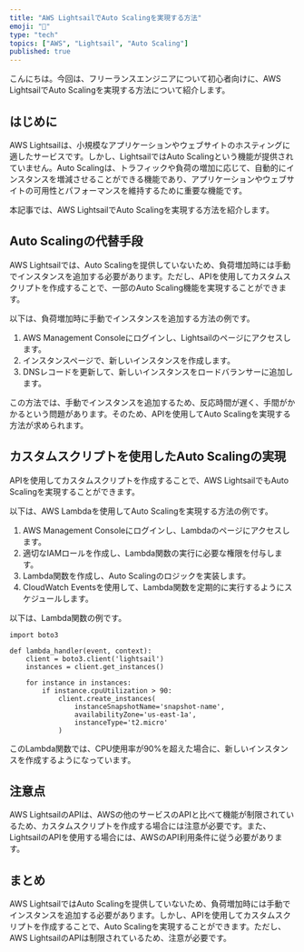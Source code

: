```yaml
---
title: "AWS LightsailでAuto Scalingを実現する方法"
emoji: "🚀"
type: "tech"
topics: ["AWS", "Lightsail", "Auto Scaling"]
published: true
---
```


こんにちは。今回は、フリーランスエンジニアについて初心者向けに、AWS LightsailでAuto Scalingを実現する方法について紹介します。

## はじめに

AWS Lightsailは、小規模なアプリケーションやウェブサイトのホスティングに適したサービスです。しかし、LightsailではAuto Scalingという機能が提供されていません。Auto Scalingは、トラフィックや負荷の増加に応じて、自動的にインスタンスを増減させることができる機能であり、アプリケーションやウェブサイトの可用性とパフォーマンスを維持するために重要な機能です。

本記事では、AWS LightsailでAuto Scalingを実現する方法を紹介します。

## Auto Scalingの代替手段

AWS Lightsailでは、Auto Scalingを提供していないため、負荷増加時には手動でインスタンスを追加する必要があります。ただし、APIを使用してカスタムスクリプトを作成することで、一部のAuto Scaling機能を実現することができます。

以下は、負荷増加時に手動でインスタンスを追加する方法の例です。

1. AWS Management Consoleにログインし、Lightsailのページにアクセスします。
2. インスタンスページで、新しいインスタンスを作成します。
3. DNSレコードを更新して、新しいインスタンスをロードバランサーに追加します。

この方法では、手動でインスタンスを追加するため、反応時間が遅く、手間がかかるという問題があります。そのため、APIを使用してAuto Scalingを実現する方法が求められます。

## カスタムスクリプトを使用したAuto Scalingの実現

APIを使用してカスタムスクリプトを作成することで、AWS LightsailでもAuto Scalingを実現することができます。

以下は、AWS Lambdaを使用してAuto Scalingを実現する方法の例です。

1. AWS Management Consoleにログインし、Lambdaのページにアクセスします。
2. 適切なIAMロールを作成し、Lambda関数の実行に必要な権限を付与します。
3. Lambda関数を作成し、Auto Scalingのロジックを実装します。
4. CloudWatch Eventsを使用して、Lambda関数を定期的に実行するようにスケジュールします。

以下は、Lambda関数の例です。

```
import boto3

def lambda_handler(event, context):
    client = boto3.client('lightsail')
    instances = client.get_instances()

    for instance in instances:
        if instance.cpuUtilization > 90:
            client.create_instances(
                instanceSnapshotName='snapshot-name',
                availabilityZone='us-east-1a',
                instanceType='t2.micro'
            )
```

このLambda関数では、CPU使用率が90%を超えた場合に、新しいインスタンスを作成するようになっています。

## 注意点

AWS LightsailのAPIは、AWSの他のサービスのAPIと比べて機能が制限されているため、カスタムスクリプトを作成する場合には注意が必要です。また、LightsailのAPIを使用する場合には、AWSのAPI利用条件に従う必要があります。

## まとめ

AWS LightsailではAuto Scalingを提供していないため、負荷増加時には手動でインスタンスを追加する必要があります。しかし、APIを使用してカスタムスクリプトを作成することで、Auto Scalingを実現することができます。ただし、AWS LightsailのAPIは制限されているため、注意が必要です。
